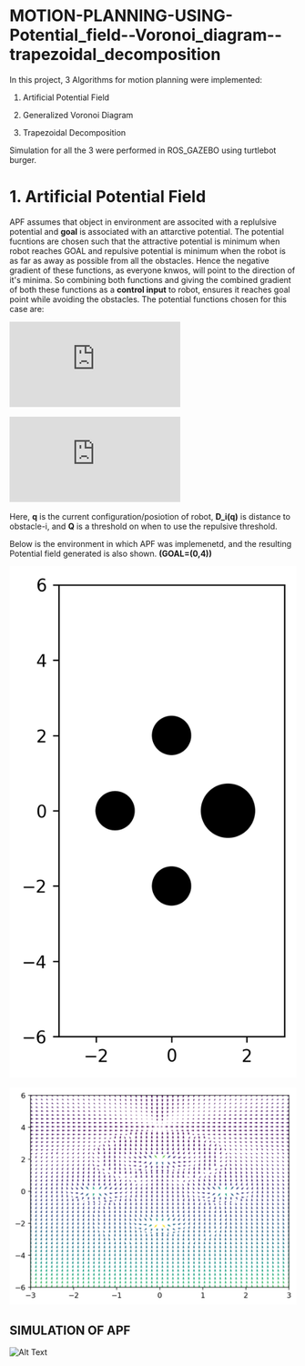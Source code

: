 # MOTION-PLANNING-USING-Potential_field--Voronoi_diagram--trapezoidal_decomposition

In this project, 3 Algorithms for motion planning were implemented:

 1. Artificial Potential Field

 2. Generalized Voronoi Diagram

 3. Trapezoidal Decomposition

Simulation for all the 3 were performed in ROS_GAZEBO using turtlebot burger.

# 1. Artificial Potential Field

APF assumes that object in environment are associted with a replulsive potential and **goal**  is associated with an attarctive potential. The potential fucntions are chosen such that the attractive potential is minimum when robot reaches GOAL and repulsive potential is minimum when the robot is as far as away as possible from all the obstacles. Hence the  negative gradient of these functions, as everyone knwos, will point to the direction of it's minima. So combining both functions and giving the combined gradient of both these functions as a **control input** to robot, ensures it reaches goal point while avoiding the obstacles.
The potential functions chosen for this case are:

![equation](https://latex.codecogs.com/gif.latex?U_%7Batt%7D%3D%5Cfrac%7B1%7D%7B2%7D%5Cepsilon%28q-q_%7Bgoal%7D%29%5E2)

![equation](https://latex.codecogs.com/gif.latex?U_%7Brep%7D%3D%5Cleft%5C%7B%5Cbegin%7Bmatrix%7D%20%5Cfrac%7B1%7D%7B2%7D%5Ceta%5B%5Cfrac%7B1%7D%7BD_i%28q%29%7D-%5Cfrac%7B1%7D%7BQ_i%5E*%7D%5D%5E2%20%5C%3A%5C%3A%2CD_i%28q%29%3CQ%5E*%5C%5C%200%5C%3A%5C%3A%5C%3A%5C%3A%5C%3A%5C%3A%5C%3A%2Celse%20%5Cend%7Bmatrix%7D%5Cright.)

Here, **q** is the current configuration/posiotion of robot, **D_i(q)** is distance to obstacle-i, and **Q** is a threshold on when to use the repulsive threshold.

Below is the environment in which APF was implemenetd, and the resulting Potential field generated is also shown. **(GOAL=(0,4))**

<p align="center">
  <img src="https://github.com/adarsh2798/MOTION-PLANNING-USING-Potential_field--Voronoi_diagram--trapezoidal_decomposition/blob/main/assignment2/simulation_results/gazebo_world.png" />
</p>



<p align="center">
  <img src="https://github.com/adarsh2798/MOTION-PLANNING-USING-Potential_field--Voronoi_diagram--trapezoidal_decomposition/blob/main/quiver.png" />
</p>

## SIMULATION OF APF
![Alt Text](https://media.giphy.com/media/vFKqnCdLPNOKc/giphy.gif)
